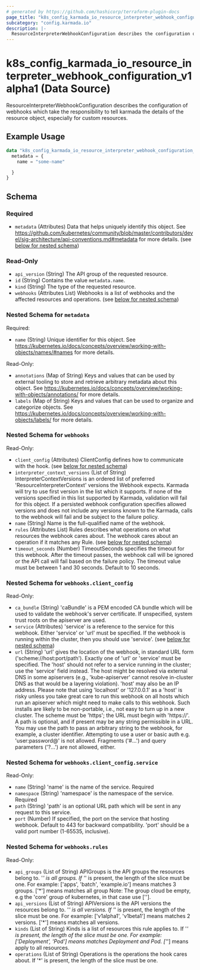 ```yaml
---
# generated by https://github.com/hashicorp/terraform-plugin-docs
page_title: "k8s_config_karmada_io_resource_interpreter_webhook_configuration_v1alpha1 Data Source - terraform-provider-k8s"
subcategory: "config.karmada.io"
description: |-
  ResourceInterpreterWebhookConfiguration describes the configuration of webhooks which take the responsibility to tell karmada the details of the resource object, especially for custom resources.
---
```


# k8s_config_karmada_io_resource_interpreter_webhook_configuration_v1alpha1 (Data Source)

ResourceInterpreterWebhookConfiguration describes the configuration of webhooks which take the responsibility to tell karmada the details of the resource object, especially for custom resources.

## Example Usage

```terraform
data "k8s_config_karmada_io_resource_interpreter_webhook_configuration_v1alpha1" "example" {
  metadata = {
    name = "some-name"

  }
}
```

<!-- schema generated by tfplugindocs -->
## Schema

### Required

- `metadata` (Attributes) Data that helps uniquely identify this object. See https://github.com/kubernetes/community/blob/master/contributors/devel/sig-architecture/api-conventions.md#metadata for more details. (see [below for nested schema](#nestedatt--metadata))

### Read-Only

- `api_version` (String) The API group of the requested resource.
- `id` (String) Contains the value `metadata.name`.
- `kind` (String) The type of the requested resource.
- `webhooks` (Attributes List) Webhooks is a list of webhooks and the affected resources and operations. (see [below for nested schema](#nestedatt--webhooks))

<a id="nestedatt--metadata"></a>
### Nested Schema for `metadata`

Required:

- `name` (String) Unique identifier for this object. See https://kubernetes.io/docs/concepts/overview/working-with-objects/names/#names for more details.

Read-Only:

- `annotations` (Map of String) Keys and values that can be used by external tooling to store and retrieve arbitrary metadata about this object. See https://kubernetes.io/docs/concepts/overview/working-with-objects/annotations/ for more details.
- `labels` (Map of String) Keys and values that can be used to organize and categorize objects. See https://kubernetes.io/docs/concepts/overview/working-with-objects/labels/ for more details.


<a id="nestedatt--webhooks"></a>
### Nested Schema for `webhooks`

Read-Only:

- `client_config` (Attributes) ClientConfig defines how to communicate with the hook. (see [below for nested schema](#nestedatt--webhooks--client_config))
- `interpreter_context_versions` (List of String) InterpreterContextVersions is an ordered list of preferred 'ResourceInterpreterContext' versions the Webhook expects. Karmada will try to use first version in the list which it supports. If none of the versions specified in this list supported by Karmada, validation will fail for this object. If a persisted webhook configuration specifies allowed versions and does not include any versions known to the Karmada, calls to the webhook will fail and be subject to the failure policy.
- `name` (String) Name is the full-qualified name of the webhook.
- `rules` (Attributes List) Rules describes what operations on what resources the webhook cares about. The webhook cares about an operation if it matches any Rule. (see [below for nested schema](#nestedatt--webhooks--rules))
- `timeout_seconds` (Number) TimeoutSeconds specifies the timeout for this webhook. After the timeout passes, the webhook call will be ignored or the API call will fail based on the failure policy. The timeout value must be between 1 and 30 seconds. Default to 10 seconds.

<a id="nestedatt--webhooks--client_config"></a>
### Nested Schema for `webhooks.client_config`

Read-Only:

- `ca_bundle` (String) 'caBundle' is a PEM encoded CA bundle which will be used to validate the webhook's server certificate. If unspecified, system trust roots on the apiserver are used.
- `service` (Attributes) 'service' is a reference to the service for this webhook. Either 'service' or 'url' must be specified.  If the webhook is running within the cluster, then you should use 'service'. (see [below for nested schema](#nestedatt--webhooks--client_config--service))
- `url` (String) 'url' gives the location of the webhook, in standard URL form ('scheme://host:port/path'). Exactly one of 'url' or 'service' must be specified.  The 'host' should not refer to a service running in the cluster; use the 'service' field instead. The host might be resolved via external DNS in some apiservers (e.g., 'kube-apiserver' cannot resolve in-cluster DNS as that would be a layering violation). 'host' may also be an IP address.  Please note that using 'localhost' or '127.0.0.1' as a 'host' is risky unless you take great care to run this webhook on all hosts which run an apiserver which might need to make calls to this webhook. Such installs are likely to be non-portable, i.e., not easy to turn up in a new cluster.  The scheme must be 'https'; the URL must begin with 'https://'.  A path is optional, and if present may be any string permissible in a URL. You may use the path to pass an arbitrary string to the webhook, for example, a cluster identifier.  Attempting to use a user or basic auth e.g. 'user:password@' is not allowed. Fragments ('#...') and query parameters ('?...') are not allowed, either.

<a id="nestedatt--webhooks--client_config--service"></a>
### Nested Schema for `webhooks.client_config.service`

Read-Only:

- `name` (String) 'name' is the name of the service. Required
- `namespace` (String) 'namespace' is the namespace of the service. Required
- `path` (String) 'path' is an optional URL path which will be sent in any request to this service.
- `port` (Number) If specified, the port on the service that hosting webhook. Default to 443 for backward compatibility. 'port' should be a valid port number (1-65535, inclusive).



<a id="nestedatt--webhooks--rules"></a>
### Nested Schema for `webhooks.rules`

Read-Only:

- `api_groups` (List of String) APIGroups is the API groups the resources belong to. '*' is all groups. If '*' is present, the length of the slice must be one. For example: ['apps', 'batch', 'example.io'] means matches 3 groups. ['*'] means matches all group  Note: The group cloud be empty, e.g the 'core' group of kubernetes, in that case use [''].
- `api_versions` (List of String) APIVersions is the API versions the resources belong to. '*' is all versions. If '*' is present, the length of the slice must be one. For example: ['v1alpha1', 'v1beta1'] means matches 2 versions. ['*'] means matches all versions.
- `kinds` (List of String) Kinds is a list of resources this rule applies to. If '*' is present, the length of the slice must be one. For example: ['Deployment', 'Pod'] means matches Deployment and Pod. ['*'] means apply to all resources.
- `operations` (List of String) Operations is the operations the hook cares about. If '*' is present, the length of the slice must be one.
